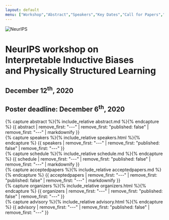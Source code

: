 ```yaml
---
layout: default
menu: ["Workshop","Abstract","Speakers","Key Dates","Call for Papers","Schedule"]
---
```


<div id="workshop" class="bg-light">
<div class="container text-center py-5">
<img alt="NeurIPS" src="/assets/neurips.svg">
<h1 class="my-5">
<span class="h3">NeurIPS workshop on</span>
<br>
Interpretable Inductive Biases<br>and Physically Structured Learning
</h1>
<h2 class="h4 my-4">December 12<sup>th</sup>, 2020</h2>
<h2 class="h4 my-4">Poster deadline: December 6<sup>th</sup>, 2020</h2>
</div>
</div>


<div class="bg-white">
<div id="abstract" class="container py-4">
{% capture abstract %}{% include_relative abstract.md %}{% endcapture %}
{{ abstract | remove_first: "---" | remove_first: "published: false" | remove_first: "---" | markdownify }}
</div>
</div>


<div class="bg-light">
<div id="speakers" class="container py-4">
{% capture speakers %}{% include_relative speakers.html %}{% endcapture %}
{{ speakers | remove_first: "---" | remove_first: "published: false" | remove_first: "---" }}
</div>
</div>


<div class="bg-white">
<div id="keydates" class="container py-4">
{% capture schedule %}{% include_relative schedule.md %}{% endcapture %}
{{ schedule | remove_first: "---" | remove_first: "published: false" | remove_first: "---" | markdownify }}
</div>
</div>


<div class="bg-light">
<div id="acceptedpapers" class="container py-4">
{% capture acceptedpapers %}{% include_relative acceptedpapers.md %}{% endcapture %}
{{ acceptedpapers | remove_first: "---" | remove_first: "published: false" | remove_first: "---" | markdownify }}
</div>
</div>


<div class="bg-white">
<div class="container py-4">
{% capture organizers %}{% include_relative organizers.html %}{% endcapture %}
{{ organizers | remove_first: "---" | remove_first: "published: false" | remove_first: "---" }}
</div>
</div>


<div class="bg-light">
<div class="container py-4">
{% capture advisory %}{% include_relative advisory.html %}{% endcapture %}
{{ advisory | remove_first: "---" | remove_first: "published: false" | remove_first: "---" }}
</div>
</div>